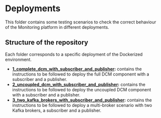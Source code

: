 # Deployments

This folder contains some testing scenarios to check the correct behaviour of the Monitoring platform in different deployments.

## Structure of the repository

Each folder corresponds to a specific deployment of the Dockerized environment.

* **[1_complete_dcm_with_subscriber_and_publisher](1_complete_dcm_with_subscriber_and_publisher):** contains the instructions to be followed to deploy the full DCM component with a subscriber and a publisher.
* **[2_uncoupled_dcm_with_subscriber_and_publisher](2_uncoupled_dcm_with_subscriber_and_publisher):** contains the instructions to be followed to deploy the uncoupled DCM component with a subscriber and a publisher.
* **[3_two_kafka_brokers_with_subscriber_and_publisher](3_two_kafka_brokers_with_subscriber_and_publisher):** contains the instructions to be followed to deploy a multi-broker scenario with two Kafka brokers, a subscriber and a publisher.
